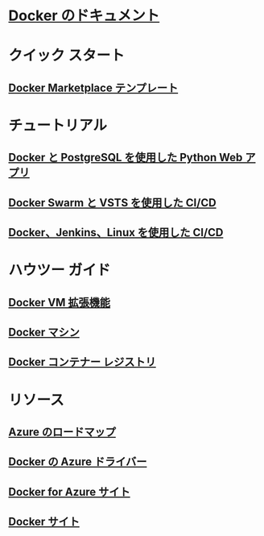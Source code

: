 # [Docker のドキュメント](index.md)
# クイック スタート
## [Docker Marketplace テンプレート](https://azuremarketplace.microsoft.com/en-us/marketplace/apps/CanonicalandMSOpenTech.DockerOnUbuntuServer1404LTS)
# チュートリアル
## [Docker と PostgreSQL を使用した Python Web アプリ](/azure/app-service-web/app-service-web-tutorial-docker-python-postgresql-app)
## [Docker Swarm と VSTS を使用した CI/CD](/azure/container-service/container-service-docker-swarm-mode-setup-ci-cd-acs-engine)
## [Docker、Jenkins、Linux を使用した CI/CD](/azure/virtual-machines/linux/tutorial-jenkins-github-docker-cicd)
# ハウツー ガイド
## [Docker VM 拡張機能](/azure/virtual-machines/linux/dockerextension)
## [Docker マシン](/azure/virtual-machines/linux/docker-machine)
## [Docker コンテナー レジストリ](/azure/container-registry/container-registry-get-started-portal)
# リソース
## [Azure のロードマップ](https://azure.microsoft.com/roadmap/)
## [Docker の Azure ドライバー](https://docs.docker.com/machine/drivers/azure/)
## [Docker for Azure サイト](https://www.docker.com/docker-azure)
## [Docker サイト](https://docker.com)
